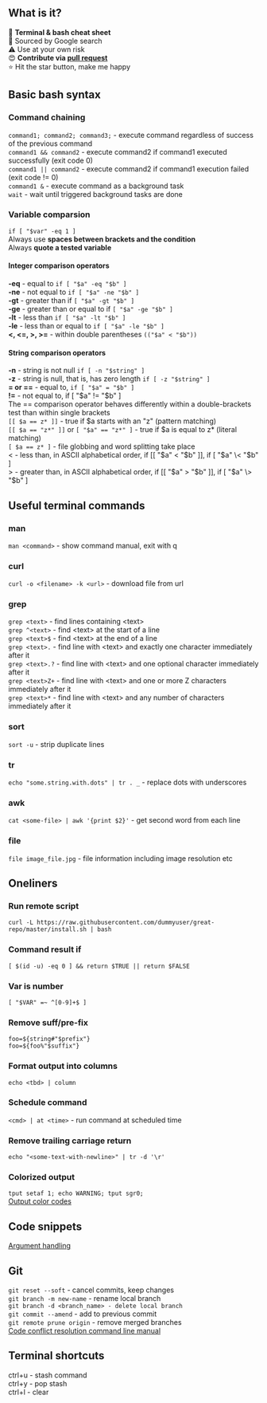 
## What is it?
📃 **Terminal & bash cheat sheet**<br>
🙈 Sourced by Google search<br>
⚠️ Use at your own risk<br>
😍 **Contribute via [pull request](https://github.com/IGPenguin/terminal-cheat-sheet/pulls)**<br>
⭐️ Hit the star button, make me happy

## Basic bash syntax
### Command chaining
`command1; command2; command3;` - execute command regardless of success of the previous command<br>
`command1 && command2` - execute command2 if command1 executed successfully (exit code 0)<br>
`command1 || command2` - execute command2 if command1 execution failed (exit code != 0)<br>
`command1 &` - execute command as a background task<br>
`wait` - wait until triggered background tasks are done

### Variable comparsion
`if [ "$var" -eq 1 ]`<br>
Always use **spaces between brackets and the condition** <br>
Always **quote a tested variable**<br>

#### Integer comparison operators
**-eq** - equal to `if [ "$a" -eq "$b" ]`<br>
**-ne** - not equal to `if [ "$a" -ne "$b" ]`<br>
**-gt** - greater than if `[ "$a" -gt "$b" ]`<br>
**-ge** - greater than or equal to if `[ "$a" -ge "$b" ]`<br>
**-lt** - less than `if [ "$a" -lt "$b" ]`<br>
**-le** - less than or equal to `if [ "$a" -le "$b" ]`<br>
**\<, \<=, >, >=**  - within double parentheses `(("$a" < "$b"))`<br>

#### String comparison operators
**-n** - string is not null `if [ -n "$string" ]`<br>
**-z** - string is null, that is, has zero length `if [ -z "$string" ]`<br>
**= or ==** - equal to, `if [ "$a" = "$b" ]`<br>
**!=** - not equal to, if [ "$a" != "$b" ]<br>
The == comparison operator behaves differently within a double-brackets test than within single brackets<br>
`[[ $a == z* ]]`   - true if $a starts with an "z" (pattern matching)<br>
`[[ $a == "z*" ]]` or `[ "$a" == "z*" ]` - true if $a is equal to z* (literal matching)<br>
`[ $a == z* ]` - file globbing and word splitting take place<br>
\< - less than, in ASCII alphabetical order, if [[ "$a" < "$b" ]], if [ "$a" \< "$b" ]<br>
\> - greater than, in ASCII alphabetical order, if [[ "$a" > "$b" ]], if [ "$a" \> "$b" ]<br>

## Useful terminal commands
### man
`man <command>` - show command manual, exit with q
### curl
`curl -o <filename> -k <url>` - download file from url
### grep
`grep <text>` - find lines containing \<text><br>
`grep ^<text>` - find \<text> at the start of a line<br>
`grep <text>$` - find \<text> at the end of a line<br>
`grep <text>.` - find line with \<text> and exactly one character immediately after it<br>
`grep <text>.?` - find line with \<text> and one optional character immediately after it<br>
`grep <text>Z+` - find line with \<text> and one or more Z characters immediately after it<br>
`grep <text>*` - find line with \<text> and any number of characters immediately after it<br>
### sort
`sort -u` - strip duplicate lines
### tr
`echo "some.string.with.dots" | tr . _` - replace dots with underscores
### awk
`cat <some-file> | awk '{print $2}'` - get second word from each line
### file
`file image_file.jpg` - file information including image resolution etc

## Oneliners
### Run remote script
`curl -L https://raw.githubusercontent.com/dummyuser/great-repo/master/install.sh | bash`
### Command result if
`[ $(id -u) -eq 0 ] && return $TRUE || return $FALSE`
### Var is number
`[ "$VAR" =~ ^[0-9]+$ ]`
### Remove suff/pre-fix
`foo=${string#"$prefix"}`<br>
`foo=${foo%"$suffix"}`<br>
### Format output into columns
`echo <tbd> | column` 
### Schedule command
`<cmd> | at <time>` - run command at scheduled time
### Remove trailing carriage return
`echo "<some-text-with-newline>" | tr -d '\r'`
### Colorized output
`tput setaf 1; echo WARNING; tput sgr0;`<br>
[Output color codes](https://unix.stackexchange.com/questions/269077/tput-setaf-color-table-how-to-determine-color-codes)<br>

## Code snippets
[Argument handling](https://github.com/IntergalacticPenguin/mobile-toolkit/blob/master/android/aoptions)

## Git
`git reset --soft` - cancel commits, keep changes<br>
`git branch -m new-name` - rename local branch<br>
`git branch -d <branch_name> - delete local branch`<br>
`git commit --amend` - add to previous commit<br>
`git remote prune origin` - remove merged branches<br>
[Code conflict resolution command line manual](https://help.github.com/en/articles/resolving-a-merge-conflict-using-the-command-line)<br>

## Terminal shortcuts
ctrl+u - stash command<br>
ctrl+y - pop stash<br>
ctrl+l - clear<br>
